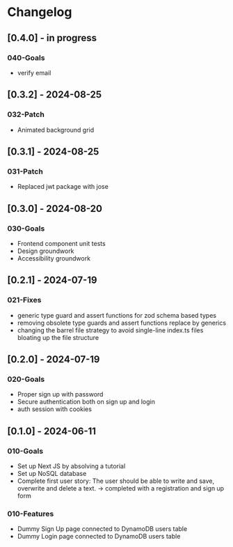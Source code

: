 # Changelog

## [0.4.0] - in progress

### 040-Goals

- verify email

## [0.3.2] - 2024-08-25

### 032-Patch

- Animated background grid

## [0.3.1] - 2024-08-25

### 031-Patch

- Replaced jwt package with jose

## [0.3.0] - 2024-08-20

### 030-Goals

- Frontend component unit tests
- Design groundwork
- Accessibility groundwork

## [0.2.1] - 2024-07-19

### 021-Fixes

- generic type guard and assert functions for zod schema based types
- removing obsolete type guards and assert functions replace by generics
- changing the barrel file strategy to avoid single-line index.ts files bloating up the file structure

## [0.2.0] - 2024-07-19

### 020-Goals

- Proper sign up with password
- Secure authentication both on sign up and login
- auth session with cookies

## [0.1.0] - 2024-06-11

### 010-Goals

- Set up Next JS by absolving a tutorial
- Set up NoSQL database
- Complete first user story: The user should be able to write and save, overwrite and delete a text.
  -> completed with a registration and sign up form

### 010-Features

- Dummy Sign Up page connected to DynamoDB users table
- Dummy Login page connected to DynamoDB users table
